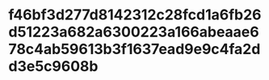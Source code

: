 # f46bf3d277d8142312c28fcd1a6fb26d51223a682a6300223a166abeaae678c4ab59613b3f1637ead9e9c4fa2dd3e5c9608b